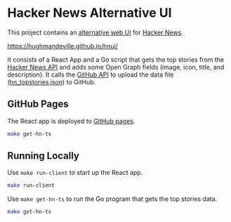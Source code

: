# Hacker News Alternative UI

This project contains an [alternative web UI](https://hughmandeville.github.io/hnui/) for [Hacker News](https://news.ycombinator.com/).

<https://hughmandeville.github.io/hnui/>

It consists of a React App and a Go script that gets the top stories from the [Hacker News API](https://github.com/HackerNews/API) and adds some Open Graph fields (image, icon, title, and description). It calls the [GitHub API](https://docs.github.com/en/rest) to upload the data file ([hn_topstories.json](client/public/hn_topstories.json)) to GitHub.

## GitHub Pages

The React app is deployed to [GitHub pages](https://hughmandeville.github.io/hnui/).

```sh
make get-hn-ts
```

## Running Locally

Use `make run-client` to start up the React app.

```sh
make run-client
```

Use `make get-hn-ts` to run the Go program that gets the top stories data.

```sh
make get-hn-ts
```
